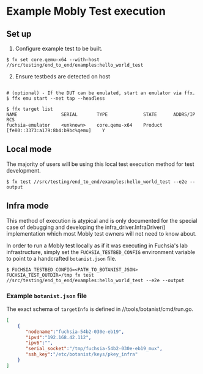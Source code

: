 # Example Mobly Test execution

## Set up
1. Configure example test to be built.
```shell
$ fx set core.qemu-x64 --with-host //src/testing/end_to_end/examples:hello_world_test
```

2. Ensure testbeds are detected on host
```shell

# (optional) - If the DUT can be emulated, start an emulator via ffx.
$ ffx emu start --net tap --headless

$ ffx target list
NAME                SERIAL       TYPE             STATE      ADDRS/IP                           RCS
fuchsia-emulator    <unknown>    core.qemu-x64    Product    [fe80::3373:a179:8b4:b9bc%qemu]    Y
````


## Local mode
The majority of users will be using this local test execution method for test
development.
```shell
$ fx test //src/testing/end_to_end/examples:hello_world_test --e2e --output
```

## Infra mode
This method of execution is atypical and is only documented for the special case
of debugging and developing the infra_driver.InfraDriver() implementation which
most Mobly test owners will not need to know about.

In order to run a Mobly test locally as if it was executing in Fuchsia's lab
infrastructure, simply set the `FUCHSIA_TESTBED_CONFIG` environment variable to
point to a handcrafted `botanist.json` file.

```shell
$ FUCHSIA_TESTBED_CONFIG=<PATH_TO_BOTANIST_JSON> FUCHSIA_TEST_OUTDIR=/tmp fx test //src/testing/end_to_end/examples:hello_world_test --e2e --output
````

### Example `botanist.json` file

The exact schema of `targetInfo` is defined in //tools/botanist/cmd/run.go.

```json
[
    {
       "nodename":"fuchsia-54b2-030e-eb19",
       "ipv4":"192.168.42.112",
       "ipv6":"",
       "serial_socket":"/tmp/fuchsia-54b2-030e-eb19_mux",
       "ssh_key":"/etc/botanist/keys/pkey_infra"
    }
]
```
